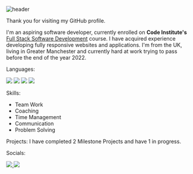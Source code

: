 ![header](https://user-images.githubusercontent.com/98277650/166166605-4010f878-c8c7-4b74-9701-88dc82c4e030.png)

Thank you for visiting my GitHub profile.

I'm an aspiring software developer, currently enrolled on **Code Institute's** [Full Stack Software Development](https://codeinstitute.net/) course. I have acquired experience developing fully responsive websites and applications. I'm from the UK, living in Greater Manchester and currently hard at work trying to pass before the end of the year 2022.

Languages: 

<img src="https://img.shields.io/badge/HTML5-E34F26?style=for-the-badge&logo=html5&logoColor=white"/> <img src="https://img.shields.io/badge/CSS3-1572B6?style=for-the-badge&logo=css3&logoColor=white"/> <img src="https://img.shields.io/badge/JavaScript-323330?style=for-the-badge&logo=javascript&logoColor=F7DF1E"/> <img src="https://img.shields.io/badge/Python-FFD43B?style=for-the-badge&logo=python&logoColor=blue"/>

Skills: 
* Team Work
* Coaching
* Time Management
* Communication
* Problem Solving

Projects:
I have completed 2 Milestone Projects and have 1 in progress.

Socials:

<a href="https://www.linkedin.com/in/jordanbrookfield/">
  <img src="https://img.shields.io/badge/LinkedIn-0077B5?style=for-the-badge&logo=linkedin&logoColor=white"/>
</a>
<a href="https://twitter.com/Jord_Dev">
  <img src="https://img.shields.io/badge/Twitter-1DA1F2?style=for-the-badge&logo=twitter&logoColor=white"/>
</a>

